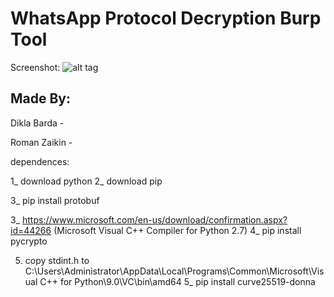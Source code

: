 # WhatsApp Protocol Decryption Burp Tool

Screenshot:
![alt tag](https://raw.githubusercontent.com/romanzaikin/Owasp-TOP-10-Training-Panel/master/tool.png)



Made By:
---------------

Dikla Barda - 

Roman Zaikin - 








dependences:

1_ download python
2_ download pip

3_ pip install protobuf

3_ https://www.microsoft.com/en-us/download/confirmation.aspx?id=44266 (Microsoft Visual C++ Compiler for Python 2.7)
4_ pip install pycrypto


5) copy stdint.h to C:\Users\Administrator\AppData\Local\Programs\Common\Microsoft\Visual C++ for Python\9.0\VC\bin\amd64
5_ pip install curve25519-donna





